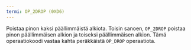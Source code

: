 ```yaml
---
termi: OP_2DROP (0XD6)
---
```


Poistaa pinon kaksi päällimmäistä alkiota. Toisin sanoen, `OP_2DROP` poistaa pinon päällimmäisen alkion ja toiseksi päällimmäisen alkion. Tämä operaatiokoodi vastaa kahta peräkkäistä `OP_DROP` operaatiota.